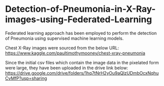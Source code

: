 # Detection-of-Pneumonia-in-X-Ray-images-using-Federated-Learning
Federated learning approach has been employed to perform the detection of Pneumonia using supervised machine learning models.

Chest X-Ray images were sourced from the below URL:
https://www.kaggle.com/paultimothymooney/chest-xray-pneumonia

Since the initial csv files which contain the image data in the pixelated form were large, they have been uploaded in the drive link below:
https://drive.google.com/drive/folders/1hq7tNrH2yOu9aQlzUDmbOcxNqhuCvMfP?usp=sharing
